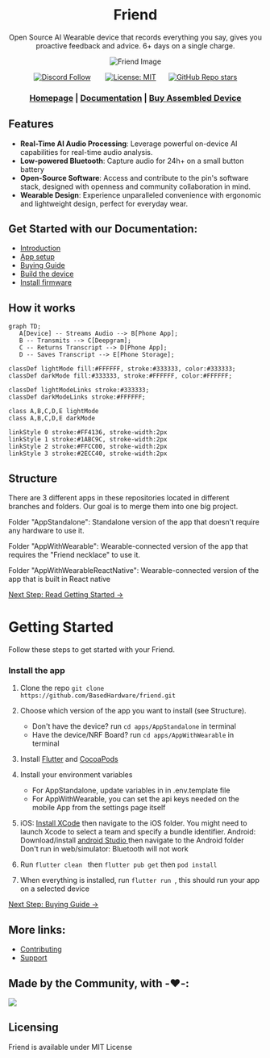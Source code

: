 <div align="center">

# **Friend**

Open Source AI Wearable device that records everything you say, gives you proactive feedback and advice. 6+ days on a single charge.

![Friend Image](https://github.com/BasedHardware/Friend/assets/43514161/1d504d29-1988-4482-8254-665b0bf8a264)

[![Discord Follow](https://dcbadge.vercel.app/api/server/ZutWMTJnwA?style=flat)](https://discord.gg/ZutWMTJnwA) &ensp;&ensp;&ensp;
[![License: MIT](https://img.shields.io/badge/License-MIT-yellow.svg)](https://opensource.org/licenses/MIT)&ensp;&ensp;&ensp;
[![GitHub Repo stars](https://img.shields.io/github/stars/BasedHardware/Friend)](https://github.com/BasedHardware/Friend)

<h3>

[Homepage](https://basedhardware.com/) | [Documentation](https://basedhardware.github.io/Friend/) | [Buy Assembled Device](https://www.kickstarter.com/projects/kodjima333/friend-open-source-ai-wearable-recording-device?ref=7wc2iz)

</h3>

</div>

## Features

- **Real-Time AI Audio Processing**: Leverage powerful on-device AI capabilities for real-time audio analysis.
- **Low-powered Bluetooth**: Capture audio for 24h+ on a small button battery
- **Open-Source Software**: Access and contribute to the pin's software stack, designed with openness and community collaboration in mind.
- **Wearable Design**: Experience unparalleled convenience with ergonomic and lightweight design, perfect for everyday wear.

## Get Started with our Documentation:

- [Introduction](https://basedhardware.github.io/Friend/)
- [App setup](https://basedhardware.github.io/Friend/get_started/Setup/)
- [Buying Guide](https://basedhardware.github.io/Friend/assembly/Buying_Guide/)
- [Build the device](https://basedhardware.github.io/Friend/assembly/Build_the_device/)
- [Install firmware](https://basedhardware.github.io/Friend/assembly/Install_firmware/)

## How it works

```mermaid
graph TD;
   A[Device] -- Streams Audio --> B[Phone App];
   B -- Transmits --> C[Deepgram];
   C -- Returns Transcript --> D[Phone App];
   D -- Saves Transcript --> E[Phone Storage];

classDef lightMode fill:#FFFFFF, stroke:#333333, color:#333333;
classDef darkMode fill:#333333, stroke:#FFFFFF, color:#FFFFFF;

classDef lightModeLinks stroke:#333333;
classDef darkModeLinks stroke:#FFFFFF;

class A,B,C,D,E lightMode
class A,B,C,D,E darkMode

linkStyle 0 stroke:#FF4136, stroke-width:2px
linkStyle 1 stroke:#1ABC9C, stroke-width:2px
linkStyle 2 stroke:#FFCC00, stroke-width:2px
linkStyle 3 stroke:#2ECC40, stroke-width:2px
``` 

## Structure

There are 3 different apps in these repositories located in different branches and folders. Our goal is to merge them into one big project.

Folder "AppStandalone": Standalone version of the app that doesn't require any hardware to use it.

Folder "AppWithWearable": Wearable-connected version of the app that requires the "Friend necklace" to use it.

Folder "AppWithWearableReactNative": Wearable-connected version of the app that is built in React native

[Next Step: Read Getting Started →](https://basedhardware.github.io/Friend/get_started/Setup/)

# Getting Started

Follow these steps to get started with your Friend.

### Install the app

1. Clone the repo `git clone https://github.com/BasedHardware/friend.git`
2. Choose which version of the app you want to install (see Structure).
   - Don't have the device? run `cd apps/AppStandalone` in terminal
   - Have the device/NRF Board? run `cd apps/AppWithWearable` in terminal
3. Install [Flutter](https://docs.flutter.dev/get-started/install/macos/mobile-ios?tab=download) and [CocoaPods](https://guides.cocoapods.org/using/getting-started.html)
4. Install your environment variables

   - For AppStandalone, update variables in in .env.template file
   - For AppWithWearable, you can set the api keys needed on the mobile App from the settings page itself

5. iOS: [Install XCode](https://apps.apple.com/us/app/xcode/id497799835?mt=12) then navigate to the iOS folder. You might need to launch Xcode to select a team and specify a bundle identifier.
   Android: Download/install [android Studio ](https://developer.android.com/studio) then navigate to the Android folder
   Don't run in web/simulator: Bluetooth will not work
6. Run `flutter clean ` then `flutter pub get` then `pod install`
7. When everything is installed, run `flutter run `, this should run your app on a selected device

[Next Step: Buying Guide →](https://basedhardware.github.io/Friend/assembly/Buying_Guide/)

## More links:

- [Contributing](https://basedhardware.github.io/Friend/info/Contribution/)
- [Support](https://basedhardware.github.io/Friend/info/Support/)

## Made by the Community, with -❤️-:

<a href="https://github.com/BasedHardware/Friend/graphs/contributors">
  <img src="https://contrib.rocks/image?repo=BasedHardware/Friend" />
</a>

## Licensing

Friend is available under MIT License

